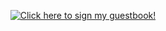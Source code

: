 <p align="center">
  <a href="https://gist.github.com/StewartLynch/ac262c50ec43d66382a83fd9205ed106">
   <img src="GitHubHome.gif" alt="Click here to sign my guestbook!">
  </a>
</p>
